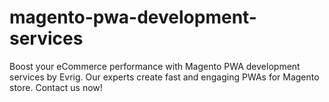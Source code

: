 # magento-pwa-development-services
Boost your eCommerce performance with Magento PWA development services by Evrig. Our experts create fast and engaging PWAs for Magento store. Contact us now!
